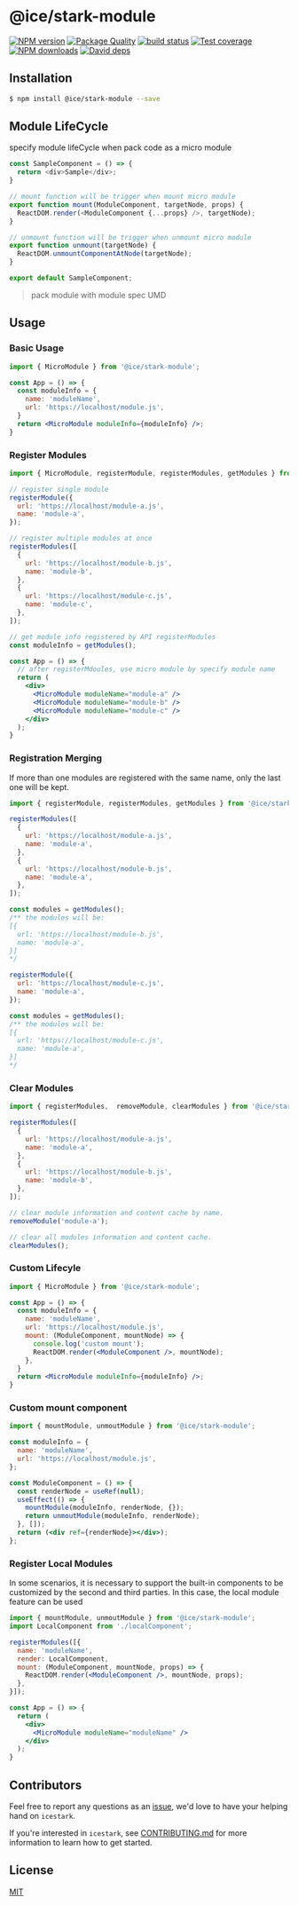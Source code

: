# @ice/stark-module

[![NPM version](https://img.shields.io/npm/v/@ice/stark-module.svg?style=flat)](https://npmjs.org/package/@ice/stark-module) [![Package Quality](https://npm.packagequality.com/shield/@ice%2Fstark-module.svg)](https://packagequality.com/#?package=@ice%2Fstark-module) [![build status](https://img.shields.io/travis/ice-lab/icestark.svg?style=flat-square)](https://travis-ci.org/ice-lab/icestark) [![Test coverage](https://img.shields.io/codecov/c/github/ice-lab/icestark.svg?style=flat-square)](https://codecov.io/gh/ice-lab/icestark) [![NPM downloads](http://img.shields.io/npm/dm/@ice/stark-module.svg?style=flat)](https://npmjs.org/package/@ice/stark-module) [![David deps](https://img.shields.io/david/ice-lab/icestark.svg?style=flat-square)](https://david-dm.org/ice-lab/icestark)

## Installation

```bash
$ npm install @ice/stark-module --save
```

## Module LifeCycle

specify module lifeCycle when pack code as a micro module

```js
const SampleComponent = () => {
  return <div>Sample</div>;
}

// mount function will be trigger when mount micro module
export function mount(ModuleComponent, targetNode, props) {
  ReactDOM.render(<ModuleComponent {...props} />, targetNode);
}

// unmount function will be trigger when unmount micro module
export function unmount(targetNode) {
  ReactDOM.unmountComponentAtNode(targetNode);
}

export default SampleComponent;
```

> pack module with module spec UMD

## Usage

### Basic Usage

```jsx
import { MicroModule } from '@ice/stark-module';

const App = () => {
  const moduleInfo = {
    name: 'moduleName',
    url: 'https://localhost/module.js',
  }
  return <MicroModule moduleInfo={moduleInfo} />;
}
```

### Register Modules

```jsx
import { MicroModule, registerModule, registerModules, getModules } from '@ice/stark-module';

// register single module
registerModule({
  url: 'https://localhost/module-a.js',
  name: 'module-a',
});

// register multiple modules at once
registerModules([
  {
    url: 'https://localhost/module-b.js',
    name: 'module-b',
  },
  {
    url: 'https://localhost/module-c.js',
    name: 'module-c',
  },
]);

// get module info registered by API registerModules
const moduleInfo = getModules();

const App = () => {
  // after registerMdoules, use micro module by specify module name
  return (
    <div>
      <MicroModule moduleName="module-a" />
      <MicroModule moduleName="module-b" />
      <MicroModule moduleName="module-c" />
    </div>
  );
}
```

### Registration Merging

If more than one modules are registered with the same name, only the last one will be kept.

```jsx
import { registerModule, registerModules, getModules } from '@ice/stark-module';

registerModules([
  {
    url: 'https://localhost/module-a.js',
    name: 'module-a',
  },
  {
    url: 'https://localhost/module-b.js',
    name: 'module-a',
  },
]);

const modules = getModules();
/** the modules will be:
[{
  url: 'https://localhost/module-b.js',
  name: 'module-a',
}]
*/

registerModule({
  url: 'https://localhost/module-c.js',
  name: 'module-a',
});

const modules = getModules();
/** the modules will be:
[{
  url: 'https://localhost/module-c.js',
  name: 'module-a',
}]
*/
```

### Clear Modules

```js
import { registerModules,  removeModule, clearModules } from '@ice/stark-module';

registerModules([
  {
    url: 'https://localhost/module-a.js',
    name: 'module-a',
  },
  {
    url: 'https://localhost/module-b.js',
    name: 'module-b',
  },
]);

// clear module information and content cache by name.
removeModule('module-a');

// clear all modules information and content cache.
clearModules();
```

### Custom Lifecyle

```jsx
import { MicroModule } from '@ice/stark-module';

const App = () => {
  const moduleInfo = {
    name: 'moduleName',
    url: 'https://localhost/module.js',
    mount: (ModuleComponent, mountNode) => {
      console.log('custom mount');
      ReactDOM.render(<ModuleComponent />, mountNode);
    },
  }
  return <MicroModule moduleInfo={moduleInfo} />;
}
```

### Custom mount component

```jsx
import { mountModule, unmoutModule } from '@ice/stark-module';

const moduleInfo = {
  name: 'moduleName',
  url: 'https://localhost/module.js',
};

const ModuleComponent = () => {
  const renderNode = useRef(null);
  useEffect(() => {
    mountModule(moduleInfo, renderNode, {});
    return unmoutModule(moduleInfo, renderNode);
  }, []);
  return (<div ref={renderNode}></div>);
};
```

### Register Local Modules

In some scenarios, it is necessary to support the built-in components to be customized by the second and third parties. In this case, the local module feature can be used

```jsx
import { mountModule, unmoutModule } from '@ice/stark-module';
import LocalComponent from './localComponent';

registerModules([{
  name: 'moduleName',
  render: LocalComponent,
  mount: (ModuleComponent, mountNode, props) => {
    ReactDOM.render(<ModuleComponent />, mountNode, props);
  },
}]);

const App = () => {
  return (
    <div>
      <MicroModule moduleName="moduleName" />
    </div>
  );
}
```

## Contributors

Feel free to report any questions as an [issue](https://github.com/ice-lab/icestark/issues/new), we'd love to have your helping hand on `icestark`.

If you're interested in `icestark`, see [CONTRIBUTING.md](https://github.com/alibaba/ice/blob/master/.github/CONTRIBUTING.md) for more information to learn how to get started.

## License

[MIT](LICENSE)